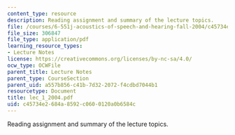 ```yaml
---
content_type: resource
description: Reading assignment and summary of the lecture topics.
file: /courses/6-551j-acoustics-of-speech-and-hearing-fall-2004/c45734e2684a8592c0600120a0b6584c_lec_1_2004.pdf
file_size: 306847
file_type: application/pdf
learning_resource_types:
- Lecture Notes
license: https://creativecommons.org/licenses/by-nc-sa/4.0/
ocw_type: OCWFile
parent_title: Lecture Notes
parent_type: CourseSection
parent_uid: a557b856-c41b-7d32-2072-f4cdbd7044b1
resourcetype: Document
title: lec_1_2004.pdf
uid: c45734e2-684a-8592-c060-0120a0b6584c
---
```

Reading assignment and summary of the lecture topics.
